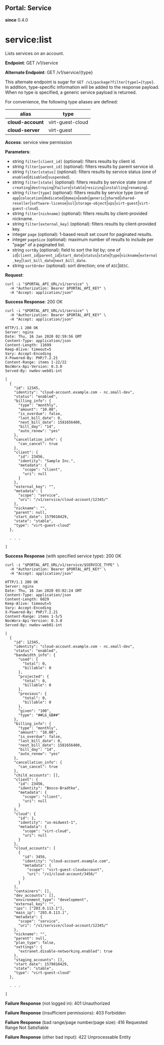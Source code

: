 Portal: Service
---------------

**since** 0.4.0

service:list
============

Lists services on an account.

**Endpoint**:  GET /v1/service

**Alternate Endpoint**:  GET /v1/service/{type}

This alternate endpoint is sugar for `GET /v1/package?filter[type]={type}`. In addition, type-specific information will be added to the response payload. When no type is specified, a generic service payload is returned.

For convenience, the following type aliases are defined:

| **alias**         | type             |
|-------------------|------------------|
| **cloud-account** | virt-guest-cloud |
| **cloud-server**  | virt-guest       |

**Access**: service view permission

**Parameters**:
- string `filter[client_id]` (optional): filters results by client id.
- string `filter[parent_id]` (optional): filters results by parent service id.
- string `filter[status]` (optional): filters results by service status (one of `enabled`|`disabled`|`suspended`).
- string `filter[state]` (optional): filters results by service state (one of `creating`|`destroying`|`failure`|`stable`|`resizing`|`installing`|`renaming`).
- string `filter[type]` (optional): filters results by service type (one of `app`|`colocation`|`dedicated`|`domain`|`eadn`|`generic`|`shared`|`shared-reseller`|`software-license`|`ssl`|`storage-object`|`vps`|`virt-guest`|`virt-guest-cloud`).
- string `filter[nickname]` (optional): filters results by client-provided nickname.
- string `filter[external_key]` (optional): filters results by client-provided key.
- integer `page` (optional): 1-based result set count for paginated results.
- integer `pageSize` (optional): maximum number of results to include per "page" of a paginated list.
- string `sortBy` (optional): field to sort the list by; one of `id`|`client_id`|`parent_id`|`start_date`|`status`|`state`|`type`|`nickname`|`external_key`|`last_bill_date`|`next_bill_date`.
- string `sortOrder` (optional): sort direction; one of `ASC`|`DESC`.

**Request**:
```
curl -i "$PORTAL_API_URL/v1/service" \
  -H "Authorization: Bearer $PORTAL_API_KEY" \
  -H "Accept: application/json"
```

**Success Response**: 200 OK
```
curl -i "$PORTAL_API_URL/v1/service" \
  -H "Authorization: Bearer $PORTAL_API_KEY" \
  -H "Accept: application/json"

HTTP/1.1 200 OK
Server: nginx
Date: Thu, 16 Jan 2020 02:59:56 GMT
Content-Type: application/json
Content-Length: 11699
Keep-Alive: timeout=5
Vary: Accept-Encoding
X-Powered-By: PHP/7.2.21
Content-Range: items 1-22/22
NocWorx-Api-Version: 0.3.0
Served-By: nwdev-web01-int

[
  {
    "id": 12345,
    "identity": "cloud-account.example.com - nc.small-dev",
    "status": "enabled",
    "billing_info": {
      "type": "monthly",
      "amount": "10.00",
      "is_overdue": false,
      "last_bill_date": 0,
      "next_bill_date": 1581656400,
      "bill_day": "14",
      "auto_renew": "yes"
    },
    "cancellation_info": {
      "can_cancel": true
    },
    "client": {
      "id": 23456,
      "identity": "Sample Inc.",
      "metadata": {
        "scope": "client",
        "uri": null
      }
    },
    "external_key": "",
    "metadata": {
      "scope": "service",
      "uri": "/v1/service/cloud-account/12345/"
    },
    "nickname": "",
    "parent": null,
    "start_date": 1579010429,
    "state": "stable",
    "type": "virt-guest-cloud"
  },

  . . .

]
```

**Success Response** (with specified service type): 200 OK
```
curl -i "$PORTAL_API_URL/v1/service/$SERVICE_TYPE" \
  -H "Authorization: Bearer $PORTAL_API_KEY" \
  -H "Accept: application/json"

HTTP/1.1 200 OK
Server: nginx
Date: Thu, 16 Jan 2020 03:02:24 GMT
Content-Type: application/json
Content-Length: 6029
Keep-Alive: timeout=5
Vary: Accept-Encoding
X-Powered-By: PHP/7.2.21
Content-Range: items 1-5/5
NocWorx-Api-Version: 0.3.0
Served-By: nwdev-web01-int

[
  {
    "id": 12345,
    "identity": "cloud-account.example.com - nc.small-dev",
    "status": "enabled",
    "bandwidth_info": {
      "used": {
        "total": 0,
        "billable": 0
      },
      "projected": {
        "total": 0,
        "billable": 0
      },
      "previous": {
        "total": 0,
        "billable": 0
      },
      "given": "100",
      "type": "##LG_GB##"
    },
    "billing_info": {
      "type": "monthly",
      "amount": "10.00",
      "is_overdue": false,
      "last_bill_date": 0,
      "next_bill_date": 1581656400,
      "bill_day": "14",
      "auto_renew": "yes"
    },
    "cancellation_info": {
      "can_cancel": true
    },
    "child_accounts": [],
    "client": {
      "id": 23456,
      "identity": "Bosco-Bradtke",
      "metadata": {
        "scope": "client",
        "uri": null
      }
    },
    "cloud": {
      "id": 1,
      "identity": "us-midwest-1",
      "metadata": {
        "scope": "virt-cloud",
        "uri": null
      }
    },
    "cloud_accounts": [
      {
        "id": 3456,
        "identity": "cloud-account.example.com",
        "metadata": {
          "scope": "virt-guest-cloudaccount",
          "uri": "/v1/cloud-account/3456/"
        }
      }
    ],
    "containers": [],
    "dev_accounts": [],
    "environment_type": "development",
    "external_key": "",
    "ips": ["203.0.113.1"],
    "main_ip": "203.0.113.1",
    "metadata": {
      "scope": "service",
      "uri": "/v1/service/cloud-account/12345/"
    },
    "nickname": "",
    "parent": null,
    "plan_type": false,
    "settings": {
      "extranet.disable-networking.enabled": true
    },
    "staging_accounts": [],
    "start_date": 1579010429,
    "state": "stable",
    "type": "virt-guest-cloud"
  },

  . . .

]
```

**Failure Response** (not logged in): 401 Unauthorized

**Failure Response** (insufficient permissions): 403 Forbidden

**Failure Response** (bad range/page number/page size): 416 Requested Range Not Satisfiable

**Failure Response** (other bad input): 422 Unprocessable Entity
